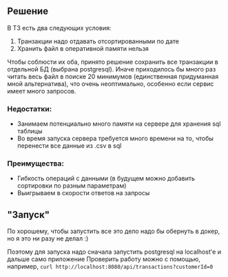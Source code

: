 ## Решение
В ТЗ есть два следующих условия:

1. Транзакции надо отдавать отсортированными по дате
2. Хранить файл в оперативной памяти нельзя

Чтобы соблюсти их оба, принято решение сохранить все транзакции в отдельной БД (выбрана postgresql). 
Иначе приходилось бы много раз читать весь файл в поиске 20 минимумов (единственная придуманная мной альтернатива), что очень неоптимально, особенно если сервис имеет много запросов.

### Недостатки:
- Занимаем потенциально много памяти на сервере для хранения sql таблицы
- Во время запуска сервера требуется много времени на то, чтобы перенести все данные из .csv в sql

### Преимущества:
- Гибкость операций с данными (в будущем можно добавить сортировки по разным параметрам)
- Выигрываем в скорости ответов на запросы

## "Запуск"
По хорошему, чтобы запустить все это дело надо бы обернуть в докер, но я это ни разу не делал :)

Поэтому для запуска надо сначала запустить postgresql на localhost'e и дальше само приложение
Проверить работу можно с помощью, например, `curl http://localhost:8080/api/transactions?customerId=0`

